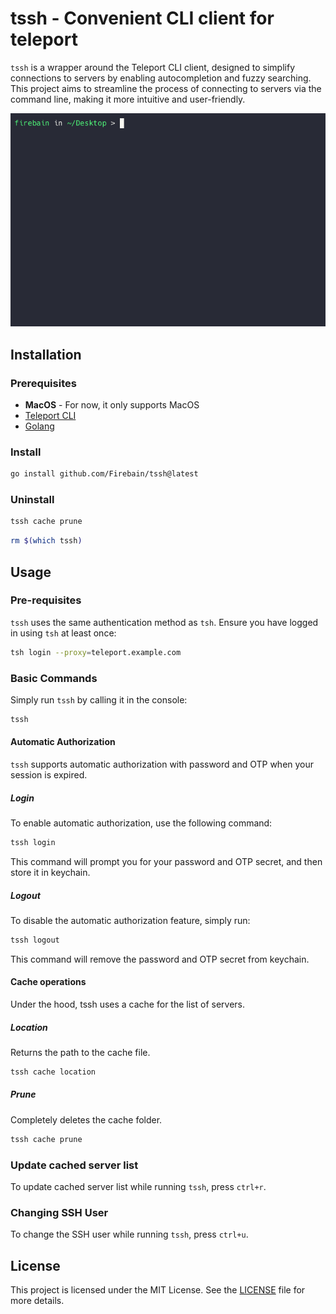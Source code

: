 # tssh - Convenient CLI client for teleport

`tssh` is a wrapper around the Teleport CLI client, designed to simplify connections to servers by enabling autocompletion and fuzzy searching. This project aims to streamline the process of connecting to servers via the command line, making it more intuitive and user-friendly.

![tssh](./preview.gif)

## Installation

### Prerequisites

- **MacOS** - For now, it only supports MacOS
- [Teleport CLI](https://goteleport.com/docs/installation/)
- [Golang](https://go.dev/dl/)

### Install

```sh
go install github.com/Firebain/tssh@latest
```

### Uninstall

```sh
tssh cache prune
```

```sh
rm $(which tssh)
```

## Usage

### Pre-requisites

`tssh` uses the same authentication method as `tsh`. Ensure you have logged in using `tsh` at least once:

```sh
tsh login --proxy=teleport.example.com
```

### Basic Commands

Simply run `tssh` by calling it in the console:

```sh
tssh
```

#### Automatic Authorization

`tssh` supports automatic authorization with password and OTP when your session is expired.

##### Login

To enable automatic authorization, use the following command:

```sh
tssh login
```

This command will prompt you for your password and OTP secret, and then store it in keychain.

##### Logout

To disable the automatic authorization feature, simply run:

```sh
tssh logout
```

This command will remove the password and OTP secret from keychain.

#### Cache operations

Under the hood, tssh uses a cache for the list of servers.

##### Location

Returns the path to the cache file.

```sh
tssh cache location
```

##### Prune

Completely deletes the cache folder.

```sh
tssh cache prune
```

### Update cached server list

To update cached server list while running `tssh`, press `ctrl+r`.

### Changing SSH User

To change the SSH user while running `tssh`, press `ctrl+u`.

## License

This project is licensed under the MIT License. See the [LICENSE](./LICENSE.txt) file for more details.
